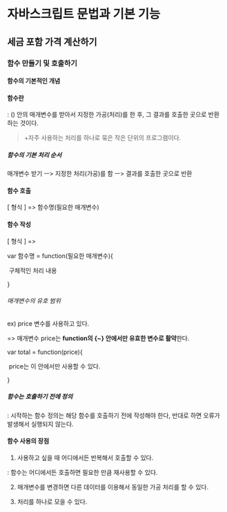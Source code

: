 # 자바스크립트 문법과 기본 기능

## 세금 포함 가격 계산하기

### 함수 만들기 및 호출하기

#### 함수의 기본적인 개념

#### 함수란

: () 안의 매개변수를 받아서 지정한 가공(처리)를 한 후, 그 결과를 호출한 곳으로 반환하는 것이다. 

> +자주 사용하는 처리를 하나로 묶은 작은 단위의 프로그램이다.

##### 함수의 기본 처리 순서

매개변수 받기 ㅡ> 지정한 처리(가공)를 함 ㅡ> 결과를 호출한 곳으로 반환

#### 함수 호출

[ 형식 ] => 함수명(필요한 매개변수)

#### 함수 작성

[ 형식 ] => 

var 함수명 = function(필요한 매개변수){

​	구체적인 처리 내용

}

###### 매개변수의 유호 범위

ex) price 변수를 사용하고 있다.

=> 매개변수 price는 **function의 {~} 안에서만 유효한 변수로 활약**한다.

var total = function(price){

​	price는 이 안에서만 사용할 수 있다. 

}

##### 함수는 호출하기 전에 정의

: 시작하는 함수 정의는 해당 함수를 호출하기 전에 작성해야 한다, 반대로 하면 오류가 발생해서 실행되지 않는다. 



#### 함수 사용의 장점

1) 사용하고 싶을 때 어디에서든 반복해서 호출할 수 있다. 

: 함수는 어디에서든 호출하면 필요한 만큼 재사용할 수 있다. 

2) 매개변수를 변경하면 다른 데이터를 이용해서 동일한 가공 처리를 할 수 있다.

3) 처리를 하나로 모을 수 있다.